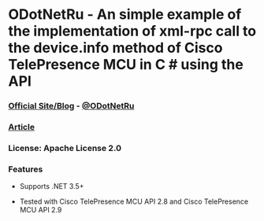 # ODotNetRu - An simple example of the implementation of xml-rpc call to the device.info method of Cisco TelePresence MCU in C # using the API

### [Official Site/Blog][1] - [@ODotNetRu][2]  
### [Article][3]  
### License: Apache License 2.0  
 
### Features

* Supports .NET 3.5+
* Tested with Cisco TelePresence MCU API 2.8 and Cisco TelePresence MCU API 2.9


  [1]: http://odotnet.ru
  [2]: http://twitter.com/odotnetru
  [3]: http://odotnet.ru/call-xml-rpc-metod-device-query-cisco-using-cisco-mcu-series-api/